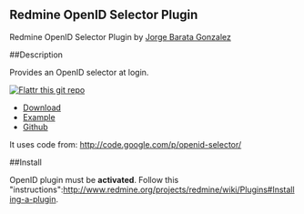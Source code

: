 Redmine OpenID Selector Plugin
------------------------------

Redmine OpenID Selector Plugin by [Jorge Barata Gonzalez](http://www.jorgebg.com/about)

##Description

Provides an OpenID selector at login.


[![Flattr this git repo](http://api.flattr.com/button/flattr-badge-large.png)](https://flattr.com/submit/auto?user_id=jorgebg&url=https://github.com/jorgebg/redmine-openid-selector&title=redmine-openid-selector&language=en_GB&tags=github&category=software) 

* [Download](http://www.redmine.org/plugins/openid-selector)
* [Example](http://redmine-openid-selector.heroku.com/login)
* [Github](https://github.com/jorgebg/redmine-openid-selector)

It uses code from:
http://code.google.com/p/openid-selector/

##Install

OpenID plugin must be **activated**.
Follow this "instructions":http://www.redmine.org/projects/redmine/wiki/Plugins#Installing-a-plugin.
